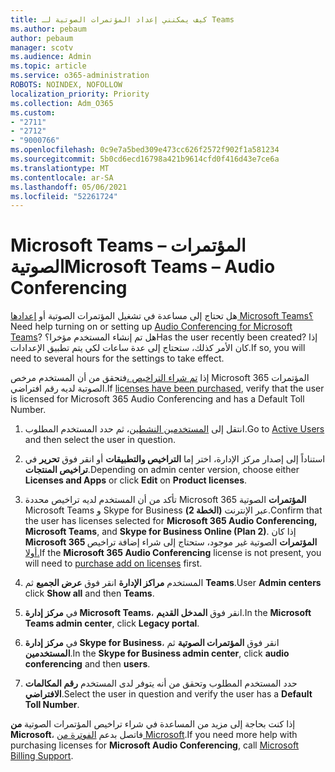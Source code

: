 ```yaml
---
title: كيف يمكنني إعداد المؤتمرات الصوتية لـ Teams
ms.author: pebaum
author: pebaum
manager: scotv
ms.audience: Admin
ms.topic: article
ms.service: o365-administration
ROBOTS: NOINDEX, NOFOLLOW
localization_priority: Priority
ms.collection: Adm_O365
ms.custom:
- "2711"
- "2712"
- "9000766"
ms.openlocfilehash: 0c9e7a5bed309e473cc626f2572f902f1a581234
ms.sourcegitcommit: 5b0cd6ecd16798a421b9614cfd0f416d43e7ce6a
ms.translationtype: MT
ms.contentlocale: ar-SA
ms.lasthandoff: 05/06/2021
ms.locfileid: "52261724"
---
```

# <a name="microsoft-teams--audio-conferencing"></a><span data-ttu-id="7f932-102">Microsoft Teams – المؤتمرات الصوتية</span><span class="sxs-lookup"><span data-stu-id="7f932-102">Microsoft Teams – Audio Conferencing</span></span>

<span data-ttu-id="7f932-103">هل تحتاج إلى مساعدة في تشغيل المؤتمرات الصوتية أو [إعدادها Microsoft Teams؟](https://docs.microsoft.com/microsoftteams/set-up-audio-conferencing-in-teams)</span><span class="sxs-lookup"><span data-stu-id="7f932-103">Need help turning on or setting up [Audio Conferencing for Microsoft Teams](https://docs.microsoft.com/microsoftteams/set-up-audio-conferencing-in-teams)?</span></span>  <span data-ttu-id="7f932-104">هل تم إنشاء المستخدم مؤخرا؟</span><span class="sxs-lookup"><span data-stu-id="7f932-104">Has the user recently been created?</span></span> <span data-ttu-id="7f932-105">إذا كان الأمر كذلك، ستحتاج إلى عدة ساعات لكي يتم تطبيق الإعدادات.</span><span class="sxs-lookup"><span data-stu-id="7f932-105">If so, you will need to several hours for the settings to take effect.</span></span>

<span data-ttu-id="7f932-106">إذا [تم شراء التراخيص ،](https://docs.microsoft.com/microsoftteams/set-up-audio-conferencing-in-teams#step-2-get-and-assign-licenses)فتحقق من أن المستخدم مرخص Microsoft 365 المؤتمرات الصوتية لديه رقم افتراضي.</span><span class="sxs-lookup"><span data-stu-id="7f932-106">If [licenses have been purchased](https://docs.microsoft.com/microsoftteams/set-up-audio-conferencing-in-teams#step-2-get-and-assign-licenses), verify that the user is licensed for Microsoft 365 Audio Conferencing and has a Default Toll Number.</span></span>

1. <span data-ttu-id="7f932-107">انتقل إلى [المستخدمين النشطين](https://admin.microsoft.com/Adminportal/Home?source=applauncher#/users)، ثم حدد المستخدم المطلوب.</span><span class="sxs-lookup"><span data-stu-id="7f932-107">Go to [Active Users](https://admin.microsoft.com/Adminportal/Home?source=applauncher#/users) and then select the user in question.</span></span>

2. <span data-ttu-id="7f932-108">استناداً إلى إصدار مركز الإدارة، اختر إما **التراخيص والتطبيقات** أو انقر فوق **تحرير** في **تراخيص المنتجات**.</span><span class="sxs-lookup"><span data-stu-id="7f932-108">Depending on admin center version, choose either **Licenses and Apps** or click **Edit** on **Product licenses**.</span></span>

3. <span data-ttu-id="7f932-109">تأكد من أن المستخدم لديه تراخيص محددة Microsoft 365 **المؤتمرات** الصوتية Microsoft Teams و Skype for Business عبر الإنترنت **(الخطة 2)**.</span><span class="sxs-lookup"><span data-stu-id="7f932-109">Confirm that the user has licenses selected for **Microsoft 365 Audio Conferencing, Microsoft Teams**, and **Skype for Business Online (Plan 2)**.</span></span> <span data-ttu-id="7f932-110">إذا كان **Microsoft 365 المؤتمرات** الصوتية غير موجود، ستحتاج إلى شراء إضافة تراخيص [أولا.](https://docs.microsoft.com/microsoftteams/teams-add-on-licensing/microsoft-teams-add-on-licensing?tabs=small-business)</span><span class="sxs-lookup"><span data-stu-id="7f932-110">If the **Microsoft 365 Audio Conferencing** license is not present, you will need to [purchase add on licenses](https://docs.microsoft.com/microsoftteams/teams-add-on-licensing/microsoft-teams-add-on-licensing?tabs=small-business) first.</span></span>

4. <span data-ttu-id="7f932-111">المستخدم **مراكز الإدارة** انقر فوق **عرض الجميع** ثم **Teams**.</span><span class="sxs-lookup"><span data-stu-id="7f932-111">User **Admin centers** click **Show all** and then **Teams**.</span></span>

5. <span data-ttu-id="7f932-112">في **مركز إدارة Microsoft Teams**، انقر فوق **المدخل القديم**.</span><span class="sxs-lookup"><span data-stu-id="7f932-112">In the **Microsoft Teams admin center**, click **Legacy portal**.</span></span>

6. <span data-ttu-id="7f932-113">في **مركز إدارة Skype for Business**، انقر فوق **المؤتمرات الصوتية** ثم **المستخدمين**.</span><span class="sxs-lookup"><span data-stu-id="7f932-113">In the **Skype for Business admin center**, click **audio conferencing** and then **users**.</span></span>

7. <span data-ttu-id="7f932-114">حدد المستخدم المطلوب وتحقق من أنه يتوفر لدى المستخدم **رقم المكالمات الافتراضي**.</span><span class="sxs-lookup"><span data-stu-id="7f932-114">Select the user in question and verify the user has a **Default Toll Number**.</span></span>

<span data-ttu-id="7f932-115">إذا كنت بحاجة إلى مزيد من المساعدة في شراء تراخيص المؤتمرات الصوتية **من Microsoft**، فاتصل بدعم [الفوترة من Microsoft](/microsoft-365/admin/contact-support-for-business-products?view=o365-worldwide#phone-support).</span><span class="sxs-lookup"><span data-stu-id="7f932-115">If you need more help with purchasing licenses for **Microsoft Audio Conferencing**, call [Microsoft Billing Support](/microsoft-365/admin/contact-support-for-business-products?view=o365-worldwide#phone-support).</span></span>
